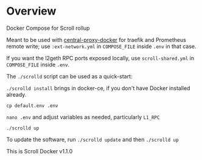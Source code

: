 # Overview

Docker Compose for Scroll rollup

Meant to be used with [central-proxy-docker](https://github.com/CryptoManufaktur-io/central-proxy-docker) for traefik
and Prometheus remote write; use `:ext-network.yml` in `COMPOSE_FILE` inside `.env` in that case.

If you want the l2geth RPC ports exposed locally, use `scroll-shared.yml` in `COMPOSE_FILE` inside `.env`.

The `./scrolld` script can be used as a quick-start:

`./scrolld install` brings in docker-ce, if you don't have Docker installed already.

`cp default.env .env`

`nano .env` and adjust variables as needed, particularly `L1_RPC`

`./scrolld up`

To update the software, run `./scrolld update` and then `./scrolld up`

This is Scroll Docker v1.1.0
